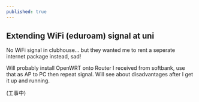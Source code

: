 ```yaml
---
published: true
---
```

## Extending WiFi (eduroam) signal at uni

No WiFi signal in clubhouse... but they wanted me to rent a seperate internet package instead, sad!

Will probably install OpenWRT onto Router I received from softbank, use that as AP to PC then repeat signal. 
Will see about disadvantages after I get it up and running.

(工事中)
